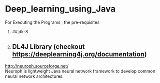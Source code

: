 # Deep_learning_using_Java
For Executing the Programs , the pre-requisites
1. ##jdk-8 
2. ## DL4J Library (checkout https://deeplearning4j.org/documentation)

http://neuroph.sourceforge.net/  
Neuroph is lightweight Java neural network framework to develop common neural network architectures.